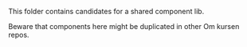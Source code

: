 This folder contains candidates for a shared component lib. 

Beware that components here might be duplicated in other Om kursen repos.